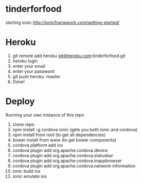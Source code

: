 tinderforfood
=============

starting ionic http://ionicframework.com/getting-started/


Heroku
========
1. git remote add heroku git@heroku.com:tinderforfood.git
2. heroku login
3. enter your email
4. enter your password
5. git push heroku <your branch>:master
6. Done!

Deploy
========
Running your own instance of this repo

1. clone repo
2. npm install -g cordova ionic (gets you both ionic and cordova)
3. npm install from root (to get all dependencies)
4. bower install from www (to get bower components)
5. cordova platform add ios
6. cordova plugin add org.apache.cordova.device
7. cordova plugin add org.apache.cordova.statusbar
8. cordova plugin add org.apache.cordova.inappbrowser
9. cordova plugin add org.apache.cordova.network-information
10. ionic build ios
11. ionic emulate ios
